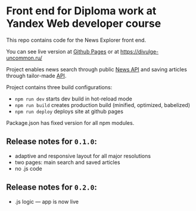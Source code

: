 # Front end for Diploma work at Yandex Web developer course

This repo contains code for the News Explorer front end.

You can see live version at [Github Pages](https://piskov.github.io/yandex-web-developer-diploma-front/) or at https://divulge-uncommon.ru/

Project enables news search through public [News API](https://newsapi.org/) and saving articles through tailor-made [API](https://github.com/piskov/yandex-web-developer-diploma-api).

Project contains three build configurations:
- `npm run dev` starts dev build in hot-reload mode
- `npm run build` creates production build (minified, optimized, babelized)
- `npm run deploy` deploys site at github pages

Package.json has fixed version for all npm modules.

## Release notes for `0.1.0`:
- adaptive and responsive layout for all major resolutions
- two pages: main search and saved articles
- no .js code

## Release notes for `0.2.0`:
- .js logic — app is now live
